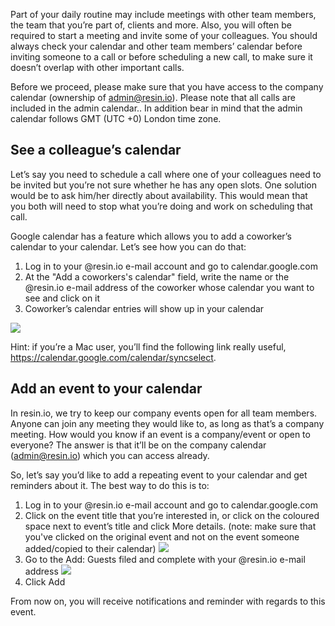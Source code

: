 Part of your daily routine may include meetings with other team members, the team that you’re part of, clients and more. Also, you will often be required to start a meeting and invite some of your colleagues. You should always check your calendar and other team members’ calendar before inviting someone to a call or before scheduling a new call, to make sure it doesn’t overlap with other important calls. 

Before we proceed, please make sure that you have access to the company calendar (ownership of admin@resin.io). Please note that all calls are included in the admin calendar.. In addition bear in mind that the admin calendar follows GMT (UTC +0) London time zone.

## See a colleague’s calendar
Let’s say you need to schedule a call where one of your colleagues need to be invited but you’re not sure whether he has any open slots. One solution would be to ask him/her directly about availability. This would mean that you both will need to stop what you’re doing and work on scheduling that call.

Google calendar has a feature which allows you to add a coworker’s calendar to your calendar. Let’s see how you can do that:

1. Log in to your @resin.io e-mail account and go to calendar.google.com
1. At the "Add a coworkers's calendar" field, write the name or the @resin.io e-mail address of the coworker whose calendar you want to see and click on it
1. Coworker’s calendar entries will show up in your calendar

![](https://imgur.com/a/tDQP6)

Hint: if you’re a Mac user, you’ll find the following link really useful, https://calendar.google.com/calendar/syncselect.

## Add an event to your calendar
In resin.io, we try to keep our company events open for all team members. Anyone can join any meeting they would like to, as long as that’s a company meeting. How would you know if an event is a company/event or open to everyone? The answer is that it’ll be on the company calendar (admin@resin.io) which you can access already.

So, let’s say you’d like to add a repeating event to your calendar and get reminders about it. The best way to do this is to:

1. Log in to your @resin.io e-mail account and go to calendar.google.com
1. Click on the event title that you’re interested in, or click on the coloured space next to event’s title and click More details. (note: make sure that you've clicked on the original event and not on the event someone added/copied to their calendar)
![](https://lh5.googleusercontent.com/wktBAFzY7yu0rzd6hdzHcqQvq_aigunvMhM-Cl0A6YSqs9Ih7_XCYLD5jNQToqF11EWVDdKy1WbKutLLMWtzn61wiOj_sNVtFRemt9fWChzeW3cKORnjbnru0_RlWHrhjMmp4MyE)
1. Go to the Add: Guests filed and complete with your @resin.io e-mail address
![](https://lh4.googleusercontent.com/VL7BtEKT-hpoHnR417uXtFt9S75CxPSSruJTiZ-iiM8tnweDZXuZMLFPRBtp6cjSX-Y_mDWIEFjMto3nUq31HIv1WS63btTnzrK4bHTpywS_VUMsYiIYqvrBoaBwDSZt_E7GJkPT)
1. Click Add

From now on, you will receive notifications and reminder with regards to this event.
